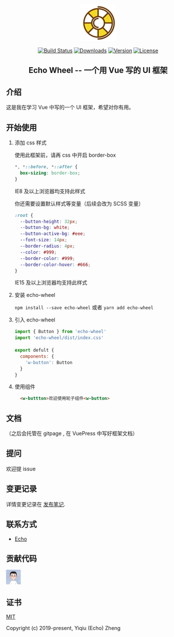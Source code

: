<p align="center"><a href="https://github.com/zyqq/wheel" target="_blank" rel="noopener noreferrer"><img width="100" src="img/轮子.png" alt="Echo Wheel logo"></a></p>

<p align="center">
  <a href="https://travis-ci.org/zyqq/wheel"><img src="https://travis-ci.org/zyqq/wheel.svg?branch=master" alt="Build Status"></a>
  <a href="https://npmcharts.com/compare/echo-wheel?minimal=true"><img src="https://img.shields.io/npm/dm/echo-wheel.svg" alt="Downloads"></a>
  <a href="https://www.npmjs.com/package/echo-wheel"><img src="https://img.shields.io/npm/v/echo-wheel.svg" alt="Version"></a>
  <a href="https://www.npmjs.com/package/echo-wheel"><img src="https://img.shields.io/npm/l/echo-wheel.svg" alt="License"></a>
</p>

<h2 align="center">Echo Wheel -- 一个用 Vue 写的 UI 框架</h2>

## 介绍

这是我在学习 Vue 中写的一个 UI 框架，希望对你有用。

## 开始使用

1. 添加 css 样式

    使用此框架前，请再 css 中开启 border-box

    ```css
    *, *::before, *::after {
      box-sizing: border-box;
    }
    ```

    IE8 及以上浏览器均支持此样式

    你还需要设置默认样式等变量（后续会改为 SCSS 变量）

    ```css
    :root {
      --button-height: 32px;
      --button-bg: white;
      --button-active-bg: #eee;
      --font-size: 14px;
      --border-radius: 4px;
      --color: #999;
      --border-color: #999;
      --border-color-hover: #666;
    }
    ```

    IE15 及以上浏览器均支持此样式

2. 安装 echo-wheel

    `npm install --save echo-wheel` 或者 `yarn add echo-wheel`

3. 引入 echo-wheel

    ```js
    import { Button } from 'echo-wheel'
    import 'echo-wheel/dist/index.css'

    export defult {
      components: {
        'w-button': Button
      }
    }
    ```

4. 使用组件

    ```html
      <w-buttton>欢迎使用轮子组件<w-button>
    ```

## 文档

（之后会托管在 gitpage , 在 VuePress 中写好框架文档）

## 提问

欢迎提 issue

## 变更记录

详情变更记录在 [发布笔记](https://github.com/zyqq/wheel/releases).

## 联系方式

- [Echo](https://github.com/zyqq)

## 贡献代码

<a href="https://github.com/zyqq/wheel/graphs/contributors"><img src="img/avatar.jpeg" width="40" /></a>


## 证书

[MIT](http://opensource.org/licenses/MIT)

Copyright (c) 2019-present, Yiqiu (Echo) Zheng
